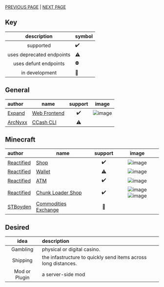 [PREVIOUS PAGE](how_to/endpoints.md) | [NEXT PAGE](../features/user_side.md)

## Key
|        description        | symbol             |
| :-----------------------: | :----------------- |
|         supported         | :heavy_check_mark: |
| uses deprecated endpoints | ⚠                  |
|   uses defunt endpoints   | :no_entry:         |
|      in development       | :hammer:           |

## General
| author                                  | name                                                        |      support       |                                                      image                                                      |
| :-------------------------------------- | ----------------------------------------------------------- | :----------------: | :-------------------------------------------------------------------------------------------------------------: |
| [Expand](https://github.com/Expand-sys) | [Web Frontend](https://github.com/Expand-sys/ccashfrontend) | :heavy_check_mark: | ![image](https://user-images.githubusercontent.com/31377881/121337724-afe9fe80-c8d1-11eb-8851-23ec5e74cd26.png) |  |
| [ArcNyxx](https://github.com/ArcNyxx)   | [CCash CLI](https://github.com/ArcNyxx/ccash_cmd)           |         ⚠          |                                                                                                                 |

## Minecraft
| author                                      | name                                                                                     |      support       |                                                                                                              image                                                                                                              |
| :------------------------------------------ | ---------------------------------------------------------------------------------------- | :----------------: | :-----------------------------------------------------------------------------------------------------------------------------------------------------------------------------------------------------------------------------: |
| [Reactified](https://github.com/Reactified) | [Shop](https://github.com/Reactified/rpm/tree/main/packages/ccash-shop)                  | :heavy_check_mark: |                                                         ![image](https://user-images.githubusercontent.com/31377881/120050327-de163700-bfd1-11eb-9d5a-f75c003e867c.png)                                                         |
| [Reactified](https://github.com/Reactified) | [Wallet](https://github.com/Reactified/rpm/tree/main/packages/ccash-wallet)              |         ⚠          |                                                         ![image](https://user-images.githubusercontent.com/31377881/121338034-fb041180-c8d1-11eb-8640-b18c141eb980.png)                                                         |
| [Reactified](https://github.com/Reactified) | [ATM](https://github.com/Reactified/rpm/tree/main/packages/ccash-bank)                   | :heavy_check_mark: |                                                         ![image](https://user-images.githubusercontent.com/31377881/121277361-4d6b1100-c885-11eb-87c8-cfebcf58da4f.png)                                                         |
| [Reactified](https://github.com/Reactified) | [Chunk Loader Shop](https://github.com/Reactified/rpm/tree/main/packages/forceload-shop) | :heavy_check_mark: | ![image](https://user-images.githubusercontent.com/31377881/209894520-f7183f45-bbac-40f3-9f95-043bda3c0097.png) ![image](https://user-images.githubusercontent.com/31377881/209894553-16ef7e04-52e7-4198-8a39-9ad2ada6eaf7.png) |
| [STBoyden](https://github.com/STBoyden)     | [Commodities Exchange](https://github.com/STBoyden/ccash-market)                         |      :hammer:      |                                                                                                                                                                                                                                 |


## Desired
|     idea      | description                                                    |
| :-----------: | :------------------------------------------------------------- |
|   Gambling    | physical or digital casino.                                    |
|   Shipping    | the infastructure to quickly send items across long distances. |
| Mod or Plugin | a server-side mod                                              |